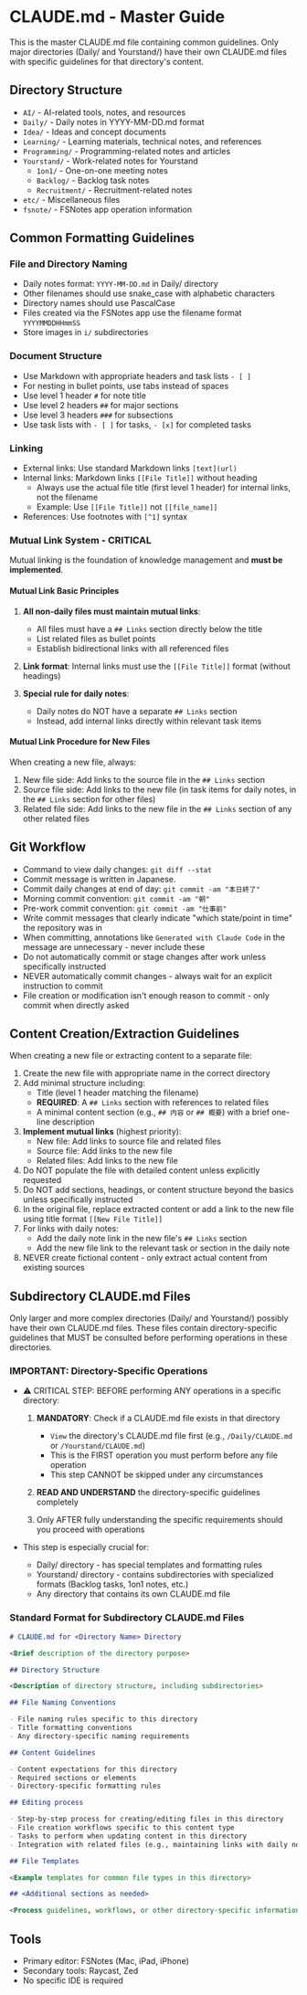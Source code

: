 # CLAUDE.md - Master Guide

This is the master CLAUDE.md file containing common guidelines. Only major directories (Daily/ and Yourstand/) have their own CLAUDE.md files with specific guidelines for that directory's content.

## Directory Structure

- `AI/` - AI-related tools, notes, and resources
- `Daily/` - Daily notes in YYYY-MM-DD.md format
- `Idea/` - Ideas and concept documents
- `Learning/` - Learning materials, technical notes, and references
- `Programming/` - Programming-related notes and articles
- `Yourstand/` - Work-related notes for Yourstand
  - `1on1/` - One-on-one meeting notes
  - `Backlog/` - Backlog task notes
  - `Recruitment/` - Recruitment-related notes
- `etc/` - Miscellaneous files
- `fsnote/` - FSNotes app operation information

## Common Formatting Guidelines

### File and Directory Naming

- Daily notes format: `YYYY-MM-DD.md` in Daily/ directory
- Other filenames should use snake_case with alphabetic characters
- Directory names should use PascalCase
- Files created via the FSNotes app use the filename format `YYYYMMDDHHmmSS`
- Store images in `i/` subdirectories

### Document Structure

- Use Markdown with appropriate headers and task lists `- [ ]`
- For nesting in bullet points, use tabs instead of spaces
- Use level 1 header `#` for note title
- Use level 2 headers `##` for major sections
- Use level 3 headers `###` for subsections
- Use task lists with `- [ ]` for tasks, `- [x]` for completed tasks

### Linking

- External links: Use standard Markdown links `[text](url)`
- Internal links: Markdown links `[[File Title]]` without heading
  - Always use the actual file title (first level 1 header) for internal links, not the filename
  - Example: Use `[[File Title]]` not `[[file_name]]`
- References: Use footnotes with `[^1]` syntax

### Mutual Link System - CRITICAL

Mutual linking is the foundation of knowledge management and **must be implemented**.

#### Mutual Link Basic Principles

1. **All non-daily files must maintain mutual links**:
   - All files must have a `## Links` section directly below the title
   - List related files as bullet points
   - Establish bidirectional links with all referenced files

2. **Link format**: Internal links must use the `[[File Title]]` format (without headings)

3. **Special rule for daily notes**:
   - Daily notes do NOT have a separate `## Links` section
   - Instead, add internal links directly within relevant task items

#### Mutual Link Procedure for New Files

When creating a new file, always:

1. New file side: Add links to the source file in the `## Links` section
2. Source file side: Add links to the new file (in task items for daily notes, in the `## Links` section for other files)
3. Related file side: Add links to the new file in the `## Links` section of any other related files

## Git Workflow

- Command to view daily changes: `git diff --stat`
- Commit message is written in Japanese.
- Commit daily changes at end of day: `git commit -am "本日終了"`
- Morning commit convention: `git commit -am "朝"`
- Pre-work commit convention: `git commit -am "仕事前"`
- Write commit messages that clearly indicate "which state/point in time" the repository was in
- When committing, annotations like `Generated with Claude Code` in the message are unnecessary - never include these
- Do not automatically commit or stage changes after work unless specifically instructed
- NEVER automatically commit changes - always wait for an explicit instruction to commit
- File creation or modification isn't enough reason to commit - only commit when directly asked

## Content Creation/Extraction Guidelines

When creating a new file or extracting content to a separate file:

1. Create the new file with appropriate name in the correct directory
2. Add minimal structure including:
   - Title (level 1 header matching the filename) 
   - **REQUIRED**: A `## Links` section with references to related files
   - A minimal content section (e.g., `## 内容` or `## 概要`) with a brief one-line description
3. **Implement mutual links** (highest priority):
   - New file: Add links to source file and related files
   - Source file: Add links to the new file
   - Related files: Add links to the new file
4. Do NOT populate the file with detailed content unless explicitly requested
5. Do NOT add sections, headings, or content structure beyond the basics unless specifically instructed
6. In the original file, replace extracted content or add a link to the new file using title format `[[New File Title]]`
7. For links with daily notes:
   - Add the daily note link in the new file's `## Links` section
   - Add the new file link to the relevant task or section in the daily note
8. NEVER create fictional content - only extract actual content from existing sources

## Subdirectory CLAUDE.md Files

Only larger and more complex directories (Daily/ and Yourstand/) possibly have their own CLAUDE.md files. These files contain directory-specific guidelines that MUST be consulted before performing operations in these directories.

### IMPORTANT: Directory-Specific Operations

- ⚠️ CRITICAL STEP: BEFORE performing ANY operations in a specific directory:

  1. **MANDATORY**: Check if a CLAUDE.md file exists in that directory
     - `View` the directory's CLAUDE.md file first (e.g., `/Daily/CLAUDE.md` or `/Yourstand/CLAUDE.md`)
     - This is the FIRST operation you must perform before any file operation
     - This step CANNOT be skipped under any circumstances
  
  2. **READ AND UNDERSTAND** the directory-specific guidelines completely

  3. Only AFTER fully understanding the specific requirements should you proceed with operations

- This step is especially crucial for:
  - Daily/ directory - has special templates and formatting rules
  - Yourstand/ directory - contains subdirectories with specialized formats (Backlog tasks, 1on1 notes, etc.)
  - Any directory that contains its own CLAUDE.md file

### Standard Format for Subdirectory CLAUDE.md Files

```markdown
# CLAUDE.md for <Directory Name> Directory

<Brief description of the directory purpose>

## Directory Structure

<Description of directory structure, including subdirectories>

## File Naming Conventions

- File naming rules specific to this directory
- Title formatting conventions
- Any directory-specific naming requirements

## Content Guidelines

- Content expectations for this directory
- Required sections or elements
- Directory-specific formatting rules

## Editing process

- Step-by-step process for creating/editing files in this directory
- File creation workflows specific to this content type
- Tasks to perform when updating content in this directory
- Integration with related files (e.g., maintaining links with daily notes and other relevant files)

## File Templates

<Example templates for common file types in this directory>

## <Additional sections as needed>

<Process guidelines, workflows, or other directory-specific information>
```

## Tools

- Primary editor: FSNotes (Mac, iPad, iPhone)
- Secondary tools: Raycast, Zed
- No specific IDE is required
